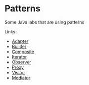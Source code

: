# Patterns
Some Java labs that are using patterns

Links:
* [Adapter](src/myn/patterns/adapter)
* [Builder](src/myn/patterns/builder)
* [Composite](src/myn/patterns/composite) 
* [Iterator](src/myn/patterns/iterator)
* [Observer](src/myn/patterns/observer)
* [Proxy](src/myn/patterns/proxy)
* [Visitor](src/myn/patterns/visitor)
* [Mediator](src/myn/patterns/mediator)
